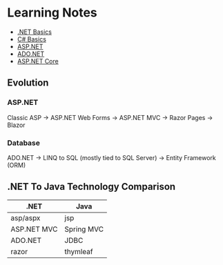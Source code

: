 # Learning Notes

- [.NET Basics](dotnet-basics.md)
- [C# Basics](csharp.md)
- [ASP.NET](asp.net.md)
- [ADO.NET](ado.net.md)
- [ASP.NET Core](asp.net.core.md)

## Evolution

### ASP.NET

Classic ASP
  -> ASP.NET Web Forms
    -> ASP.NET MVC
      -> Razor Pages
        -> Blazor

### Database

ADO.NET
  -> LINQ to SQL (mostly tied to SQL Server)
    -> Entity Framework (ORM)

## .NET To Java Technology Comparison

|.NET|Java|
|---|---|
|asp/aspx|jsp|
|ASP.NET MVC| Spring MVC|
|ADO.NET|JDBC|
|razor|thymleaf|
